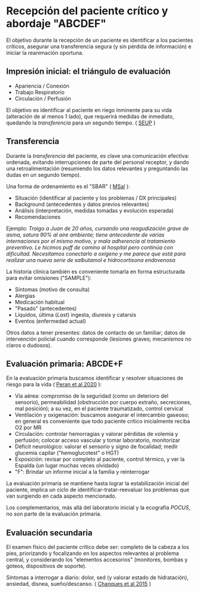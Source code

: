 # Recepción del paciente crítico y abordaje "ABCDEF"

El objetivo durante la recepción de un paciente es identificar a los pacientes críticos, asegurar una transferencia segura (y sin pérdida de información) e iniciar la reanimación oportuna.

## Impresión inicial: el triángulo de evaluación

- Apariencia / Conexión
- Trabajo Respiratorio
- Circulación / Perfusión

El objetivo es identificar al paciente en riego inminente para su vida (alteración de al menos 1 lado), que requerirá medidas de inmediato, quedando la _transferencia_ para un segundo tiempo. ( [SEUP](https://seup.org/algoritmo-valoracion-inicial/) )

## Transferencia

Durante la _transferencia_ del paciente, es clave una comunicación efectiva: ordenada, evitando interrupciones de parte del personal receptor, y dando una retroalimentación (resumiendo los datos relevantes y preguntando las dudas en un segundo tiempo). 

Una forma de ordenamiento es el "SBAR" ( [MSal](https://servicios.infoleg.gob.ar/infolegInternet/anexos/380000-384999/383698/res937.pdf) ):

- Situación (identificar al paciente y los problemas / DX principales)
- Background (antecedentes y datos previos relevantes)
- Análisis (interpretación, medidas tomadas y evolución esperada)
- Recomendaciones

Ejemplo: _Traigo a Juan de 20 años, cursando una reagudización grave de asma, satura 90% al aire ambiente; tiene antecedente de varias internaciones por el mismo motivo, y mala adherencia al tratamiento preventivo. Le hicimos puff de camino al hospital pero continúa con dificultad. Necesitamos conectarlo a oxígeno y me parece que está para realizar una nueva serie de salbutamol e hidrocortisona endovenosa_

La historia clínica también es conveniente tomarla en forma estructurada para evitar omisiones ("SAMPLE"):

- Síntomas (motivo de consulta)
- Alergias
- Medicación habitual
- "Pasado" (antecedentes)
- Líquidos, última (_Last_) ingesta, diuresis y catarsis
- Eventos (enfermedad actual)

Otros datos a tener presentes: datos de contacto de un familiar; datos de intervención policial cuando corresponde (lesiones graves; mecanismos no claros o dudosos). 

## Evaluación primaria: ABCDE+F

En la evaluación primaria buscamos identificar y resolver situaciones de riesgo para la vida ( [Peran et al 2020](https://bmcemergmed.biomedcentral.com/articles/10.1186/s12873-020-00390-3) ):

- Vía aérea: compromiso de la seguridad (como un deterioro del sensorio), permeabilidad (obstrucción por cuerpo extraño, secreciones, mal posición); a su vez, en el paciente traumatizado, control cervical
- Ventilación y oxigenación: buscamos asegurar el intercambio gaseoso; en general es conveniente que todo paciente crítico inicialmente reciba O2 por MR
- Circulación: controlar hemorragias y valorar pérdidas de volemia y perfusión; colocar acceso vascular y tomar laboratorio, monitorizar
- Déficit neurológico: valorar el sensorio y signo de focalidad; medir glucemia capilar ("hemoglucotest" o HGT)
- Exposición: revisar por completo al paciente, control térmico, y ver la Espalda (un lugar muchas veces olvidado)
- "F": Brindar un informe inicial a la familia y reinterrogar

La evaluación primaria se mantiene hasta lograr la estabilización inicial del paciente, implica un ciclo de identificar-tratar-reevaluar los problemas que van surgiendo en cada aspecto mencionado.

Los complementarios, más allá del laboratorio inicial y la ecografía _POCUS_, no son parte de la evaluación primaria.

## Evaluación secundaria

El examen físico del paciente crítico debe ser: completo de la cabeza a los pies, priorizando y focalizando en los aspectos relevantes al problema central, y considerando los "elementos accesorios" (monitores, bombas y goteos, dispositivos de soporte). 

Síntomas a interrogar a diario: dolor, sed (y valorar estado de hidratación), ansiedad, disnea, sueño/descanso. ( [Chanques et al 2015](https://doi.org/10.1007/s00134-015-3729-x) )